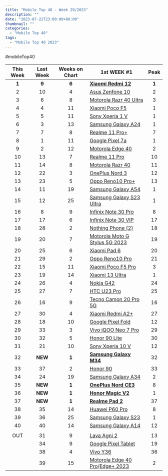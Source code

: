 ```yaml
---
title: "Mobile Top 40 - Week 29/2023"
description: ""
date: "2023-07-22T23:00:00+08:00"
thumbnail: ""
categories:
  - "Mobile Top 40"
tags:
  - "Mobile Top 40 2023"
---
```

#mobileTop40
<!--more-->
|**This Week**|**Last Week**|**Weeks on Chart**|******1st WEEK #1******|**Peak**|
|:----:|:----:|:----:|----|:----:|
|**1**|**9**|**6**|**[Xiaomi Redmi 12](https://www.gsmarena.com/xiaomi_redmi_12-12328.php)**|**1**|
|2|10|4|[Asus Zenfone 10](https://www.gsmarena.com/asus_zenfone_10-12380.php)|2|
|3|6|8|[Motorola Razr 40 Ultra](https://www.gsmarena.com/motorola_razr_40_ultra-12169.php)|3|
|4|4|11|[Xiaomi Poco F5](https://www.gsmarena.com/xiaomi_poco_f5-12258.php)|1|
|5|5|11|[Sony Xperia 1 V](https://www.gsmarena.com/sony_xperia_1_v-12263.php)|1|
|6|3|13|[Samsung Galaxy A24](https://www.gsmarena.com/samsung_galaxy_a24_4g-12176.php)|1|
|7|7|8|[Realme 11 Pro+](https://www.gsmarena.com/realme_11_pro+-12246.php)|7|
|8|1|11|[Google Pixel 7a](https://www.gsmarena.com/google_pixel_7a-12170.php)|1|
|9|2|12|[Motorola Edge 40](https://www.gsmarena.com/motorola_edge_40-12204.php)|2|
|10|13|7|[Realme 11 Pro](https://www.gsmarena.com/realme_11_pro-12261.php)|10|
|11|14|8|[Motorola Razr 40](https://www.gsmarena.com/motorola_razr_40-12311.php)|11|
|12|22|3|[OnePlus Nord 3](https://www.gsmarena.com/oneplus_nord_3-12135.php)|12|
|13|23|5|[Oppo Reno10 Pro+](https://www.gsmarena.com/oppo_reno10_pro+-12275.php)|13|
|14|11|19|[Samsung Galaxy A54](https://www.gsmarena.com/samsung_galaxy_a54-12070.php)|1|
|15|12|25|[Samsung Galaxy S23 Ultra](https://www.gsmarena.com/samsung_galaxy_s23_ultra-12024.php)|1|
|16|8|9|[Infinix Note 30 Pro](https://www.gsmarena.com/infinix_note_30_pro-12273.php)|8|
|17|17|6|[Infinix Note 30 VIP](https://www.gsmarena.com/infinix_note_30_vip-12365.php)|17|
|18|28|2|[Nothing Phone (2)](https://www.gsmarena.com/nothing_phone_(2)-12386.php)|18|
|19|20|7|[Motorola Moto G Stylus 5G 2023](https://www.gsmarena.com/motorola_moto_g_stylus_5g_(2023)-12301.php)|19|
|20|25|6|[Xiaomi Pad 6](https://www.gsmarena.com/xiaomi_pad_6-12237.php)|20|
|21|29|2|[Oppo Reno10 Pro](https://www.gsmarena.com/oppo_reno10_pro-12413.php)|21|
|22|15|11|[Xiaomi Poco F5 Pro](https://www.gsmarena.com/xiaomi_poco_f5_pro-12257.php)|3|
|23|19|14|[Xiaomi 13 Ultra](https://www.gsmarena.com/xiaomi_13_ultra-12236.php)|1|
|24|26|4|[Nokia G42](https://www.gsmarena.com/nokia_g42-12381.php)|24|
|25|27|7|[HTC U23 Pro](https://www.gsmarena.com/htc_u23_pro-12269.php)|25|
|26|16|9|[Tecno Camon 20 Pro 5G](https://www.gsmarena.com/tecno_camon_20_pro_5g-12255.php)|16|
|27|30|4|[Xiaomi Redmi A2+](https://www.gsmarena.com/xiaomi_redmi_a2+-12197.php)|27|
|28|18|10|[Google Pixel Fold](https://www.gsmarena.com/google_pixel_fold-12265.php)|12|
|29|33|3|[Vivo iQOO Neo 7 Pro](https://www.gsmarena.com/vivo_iqoo_neo_7_pro-12364.php)|29|
|30|32|5|[Honor 90 Lite](https://www.gsmarena.com/honor_90_lite-12377.php)|30|
|31|21|10|[Sony Xperia 10 V](https://www.gsmarena.com/sony_xperia_10_v-12264.php)|12|
|32|**NEW**|**1**|**[Samsung Galaxy M34](https://www.gsmarena.com/samsung_galaxy_m34_5g-11290.php)**|32|
|33|37|2|[Honor 90](https://www.gsmarena.com/honor_90-12297.php)|33|
|34|24|19|[Samsung Galaxy A34](https://www.gsmarena.com/samsung_galaxy_a34-12074.php)|2|
|35|**NEW**|**1**|**[OnePlus Nord CE3](https://www.gsmarena.com/oneplus_nord_ce3-11977.php)**|8|
|36|**NEW**|**1**|**[Honor Magic V2](https://www.gsmarena.com/honor_magic_v2-12383.php)**|1|
|37|**NEW**|**1**|**[Realme Pad 2](https://www.gsmarena.com/realme_pad_2-12426.php)**|37|
|38|35|14|[Huawei P60 Pro](https://www.gsmarena.com/huawei_p60_pro-12172.php)|8|
|39|36|25|[Samsung Galaxy S23](https://www.gsmarena.com/samsung_galaxy_s23-12082.php)|1|
|40|40|14|[Samsung Galaxy A14](https://www.gsmarena.com/samsung_galaxy_a14-12151.php)|12|
||||||
|OUT|31|9|[Lava Agni 2](https://www.gsmarena.com/lava_agni_2-12271.php)|13|
||34|9|[Google Pixel Tablet](https://www.gsmarena.com/google_pixel_tablet-11905.php)|19|
||38|4|[Vivo Y36](https://www.gsmarena.com/vivo_y36-12374.php)|36|
||39|15|[Motorola Edge 40 Pro](https://www.gsmarena.com/motorola_edge_40_pro-12127.php)/[Edge+ 2023](https://www.gsmarena.com/motorola_edge+_(2023)-12251.php)|2|